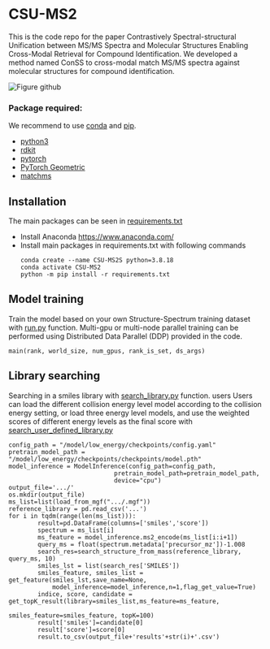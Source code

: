 # CSU-MS2
This is the code repo for the paper Contrastively Spectral-structural Unification between MS/MS Spectra and Molecular Structures Enabling Cross-Modal Retrieval for Compound Identification. We developed a method named ConSS to cross-modal match MS/MS spectra against molecular structures for compound identification.

![Figure github](https://github.com/user-attachments/assets/81ec0f12-2f41-474c-9f3f-02ab2f610f9d)
### Package required:
We recommend to use [conda](https://conda.io/docs/user-guide/install/download.html) and [pip](https://pypi.org/project/pip/).
- [python3](https://www.python.org/) 
- [rdkit](https://rdkit.org/)    
- [pytorch](https://pytorch.org/) 
- [PyTorch Geometric](https://pytorch-geometric.readthedocs.io/en/latest/)
- [matchms](https://matchms.readthedocs.io/en/latest/)
  
## Installation
The main packages can be seen in [requirements.txt](https://github.com/tingxiecsu/CSU-MS2/tree/main/requirements.txt)
- Install Anaconda
  https://www.anaconda.com/
- Install main packages in requirements.txt with following commands 
	```shell
	conda create --name CSU-MS2S python=3.8.18
	conda activate CSU-MS2
	python -m pip install -r requirements.txt
	```

## Model training
Train the model based on your own Structure-Spectrum training dataset with [run.py](https://github.com/tingxiecsu/CSU-MS2/blob/main/ConSS/run.py) function. Multi-gpu or multi-node parallel training can be performed using Distributed Data Parallel (DDP) provided in the code.

    main(rank, world_size, num_gpus, rank_is_set, ds_args)

## Library searching
Searching in a smiles library with [search_library.py](https://github.com/tingxiecsu/CSU-MS2/blob/main/search_library.py) function. users Users can load the different collision energy level model according to the collision energy setting, or load three energy level models, and use the weighted scores of different energy levels as the final score with [search_user_defined_library.py](https://github.com/tingxiecsu/CSU-MS2/blob/main/search_user_defined_library.py)

    config_path = "/model/low_energy/checkpoints/config.yaml"
    pretrain_model_path = "/model/low_energy/checkpoints/checkpoints/model.pth"
    model_inference = ModelInference(config_path=config_path,
                                 pretrain_model_path=pretrain_model_path,
                                 device="cpu")
    output_file='.../'
    os.mkdir(output_file)
    ms_list=list(load_from_mgf(".../.mgf"))
    reference_library = pd.read_csv('...')
    for i in tqdm(range(len(ms_list))):
            result=pd.DataFrame(columns=['smiles','score'])
            spectrum = ms_list[i]
            ms_feature = model_inference.ms2_encode(ms_list[i:i+1])
            query_ms = float(spectrum.metadata['precursor_mz'])-1.008
            search_res=search_structure_from_mass(reference_library, query_ms, 10)
            smiles_lst = list(search_res['SMILES'])
            smiles_feature, smiles_list = get_feature(smiles_lst,save_name=None,
                model_inference=model_inference,n=1,flag_get_value=True)
            indice, score, candidate = get_topK_result(library=smiles_list,ms_feature=ms_feature, 
                                              smiles_feature=smiles_feature, topK=100)
            result['smiles']=candidate[0]
            result['score']=score[0]
            result.to_csv(output_file+'results'+str(i)+'.csv')
